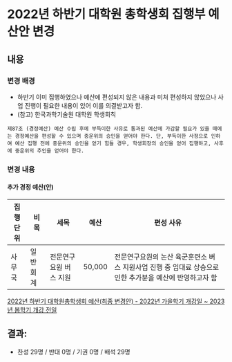 2022년 하반기 대학원 총학생회 집행부 예산안 변경
==

## 내용

### 변경 배경

 - 하반기 이미 집행하였으나 예산에 편성되지 않은 내용과 미처 편성하지 않았으나 사업 진행이 필요한 내용이 있어 이를 의결받고자 함.
 - (참고) 한국과학기술원 대학원 학생회칙


``` 제87조 (경정예산) 예산 수립 후에 부득이한 사유로 통과된 예산에 가감할 필요가 있을 때에는 경정예산을 편성할 수 있으며 중운위의 승인을 얻어야 한다. 단, 부득이한 사정으로 인하여 예산 집행 전에 중운위의 승인을 얻기 힘들 경우, 학생회장의 승인을 얻어 집행하고, 사후에 중운위의 추인을 얻어야 한다. ```

### 변경 내용 

#### 추가 경정 예산(안)

| 집행단위 | 비목 | 세목 | 예산 | 편성 사유| 
|----------------|----------|------------------------------------------------------------------|--------------| ---- |
| 사무국   | 일반회계  | 전문연구요원 버스 지원                   |     50,000  | 전문연구요원의 논산 육군훈련소 버스 지원사업 진행 중 임대료 상승으로 인한 추가분을 예산에 반영하고자 함 |


[2022년 하반기 대학원총학생회 예산(최종 변경안) - 2022년 가을학기 개강일 ~ 2023년 봄학기 개강 전일](https://docs.google.com/spreadsheets/d/1wjlnmSt0MP52bDglvWmub7LSzGNliaMoobUeQSCOQaw/edit?usp=sharing)



## 결과: 
- 찬성 29명 / 반대 0명 / 기권 0명 / 배석 29명
